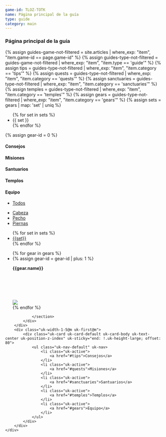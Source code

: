 ```yaml
---
game-id: TLOZ-TOTK
name: Página principal de la guía
type: guide
category: main
---
```

<h3>Página principal de la guía</h3>
{% assign guides-game-not-filtered = site.articles | where_exp: "item", "item.game-id == page.game-id" %}
{% assign guides-type-not-filtered = guides-game-not-filtered | where_exp: "item", "item.type == 'guide'" %}
{% assign tips = guides-type-not-filtered | where_exp: "item", "item.category == 'tips'" %}
{% assign quests = guides-type-not-filtered | where_exp: "item", "item.category == 'quests'" %}
{% assign sanctuaries = guides-type-not-filtered | where_exp: "item", "item.category == 'sanctuaries'" %}
{% assign temples = guides-type-not-filtered | where_exp: "item", "item.category == 'temples'" %}
{% assign gears = guides-type-not-filtered | where_exp: "item", "item.category == 'gears'" %}
{% assign sets = gears | map: 'set' | uniq %}
<ul>
  {% for set in sets %}
    <li>{{ set }}</li>
  {% endfor %}
</ul>
{% assign gear-id = 0 %}
<div>
    <div class="uk-grid">
        <div class="uk-width-4-5@m uk-grid-small">
            <div>
                <h4 id="tips">Consejos</h4>
                <h4 id="quests">Misiones</h4>
                <h4 id="sanctuaries">Santuarios</h4>
                <h4 id="temples">Templos</h4>
                <section class="uk-margin-bottom">
                    <h4 id="gears">Equipo</h4>
                    <div uk-filter="target: .js-filter">
                        <div class="uk-grid-small uk-grid-divider uk-child-width-auto" uk-grid>
                            <div>
                                <ul class="uk-subnav uk-subnav-pill" uk-margin>
                                    <li class="uk-active" uk-filter-control><a href="#">Todos</a></li>
                                </ul>
                            </div>
                            <div>
                                <ul class="uk-subnav uk-subnav-pill uk-margin-small-top uk-margin-bottom">
                                    <li uk-filter-control="filter: [data-slot='head']; group: data-slot"><a href="#">Cabeza</a></li>
                                    <li uk-filter-control="filter: [data-slot='chest']; group: data-slot"><a href="#">Pecho</a></li>
                                    <li uk-filter-control="filter: [data-slot='legs']; group: data-slot"><a href="#">Piernas</a></li>
                                </ul>
                            </div>
                        </div>
                        <div class="uk-grid-small uk-grid-divider uk-child-width-auto uk-margin-remove" uk-grid>    
                            <div>
                                <ul class="uk-subnav uk-subnav-pill" uk-margin>
                                    {% for set in sets %}
                                        <li uk-filter-control="filter: [data-set='{{set}}']; group: data-set"><a href="#">{{set}}</a></li>
                                    {% endfor %}
                                </ul>
                            </div>
                        </div>
                        <ul class="js-filter uk-grid-small" uk-grid uk-scrollspy="cls: uk-animation-fade; target: .uk-card; delay: 500; repeat: false">
                            {% for gear in gears %}
                            <li class="uk-width-1-3@m" data-slot="{{gear.slot}}" data-set="{{gear.set}}">
                            {% assign gear-id = gear-id | plus: 1 %}
                                <div class="uk-card uk-card-default" uk-toggle="target: #gear-{{gear-id}}-body">
                                    <div class="uk-grid uk-padding-remove uk-grid-match">
                                        <div class="uk-width-3-4" style="height: 110px">
                                            <p class="uk-margin-remove uk-padding-small">
                                                <strong>{{gear.name}}</strong>
                                            </p>
                                        </div>
                                        <div class="uk-width-1-4 uk-card-media-right uk-cover-container">
                                                    <img src="{{gear.icon}}" uk-tooltip="{{gear.name}}" uk-cover>
                                            </div>
                                        </div> 
                                        <div id="gear-{{gear-id}}-body" class="uk-card-body  uk-padding-remove" hidden>
                                            <p class="uk-padding-small">
                                                {{gear.description}}
                                            </p>
                                            <p class="uk-padding-small">
                                                <strong>Adquisición:</strong> {{gear.adquisition}}
                                            </p>
                                            <table class="uk-table uk-table-divider uk-text-center uk-light uk-padding-small">
                                                <thead class="uk-dark">
                                                    <tr>
                                                        <th>
                                                            Nivel
                                                        </th>
                                                        <th>
                                                            Estadísticas
                                                        </th>
                                                        <th>
                                                            Materiales
                                                        </th>
                                                    </tr>
                                                </thead>
                                                <tbody>
                                                    <tr>
                                                        <td class="uk-background-primary">
                                                        </td>
                                                        <td class="uk-background-primary">
                                                            <img src="https://throyd.github.io/cruzzeta/images/tloz-totk/UI_Armor_Icon.png" width="16" height="16">  
                                                            {{gear.stats-level-0:}}
                                                        </td>
                                                        <td class="uk-background-primary">
                                                            {{gear.material-stats-level-0}}
                                                        </td>
                                                    </tr>
                                                    <tr>
                                                        <td class="uk-background-primary">
                                                            <img src="https://throyd.github.io/cruzzeta/images/tloz-totk/UI_Key_Item_Icon.png"  width="16" height="16">
                                                        </td>
                                                        <td class="uk-background-primary">
                                                            <img src="https://throyd.github.io/cruzzeta/images/tloz-totk/UI_Armor_Icon.png" width="16" height="16">  
                                                            {{gear.stats-level-1}}
                                                        </td>
                                                        <td class="uk-background-primary">
                                                            {% assign crude-materials = gear.materials-level-1  | split: ", "%}
                                                            {% for crude-material in crude-materials %}
                                                            {% assign baked-materials = crude-material | split: " x "%}
                                                                {% for material-id in baked-materials limit:1 %}
                                                                    {% assign materials = site.articles | where_exp: "item", "item.material-id == material-id" %} 
                                                                    {% for material in materials %}
                                                                        <img src="{{material.icon}}" alt="{{material.name}}" height="18" width="18" uk-tooltip="{{material.name}}">
                                                                        x
                                                                    {% endfor %}
                                                                {% endfor %}  
                                                                {% for quantity in baked-materials limit:1 offset: 1 %}
                                                                    {{quantity}} <br />
                                                                {% endfor %}  
                                                            {% endfor %}                                             
                                                        </td>
                                                    </tr>
                                                    <tr>
                                                        <td class="uk-background-primary">
                                                            <img src="https://throyd.github.io/cruzzeta/images/tloz-totk/UI_Key_Item_Icon.png"  width="16" height="16">
                                                            <img src="https://throyd.github.io/cruzzeta/images/tloz-totk/UI_Key_Item_Icon.png"  width="16" height="16">                                                    
                                                        </td>
                                                        <td class="uk-background-primary">
                                                            <img src="https://throyd.github.io/cruzzeta/images/tloz-totk/UI_Armor_Icon.png" width="16" height="16">  
                                                            {{gear.stats-level-2}}
                                                        </td>
                                                        <td class="uk-background-primary">
                                                            {% assign crude-materials = gear.materials-level-2  | split: ", "%}
                                                            {% for crude-material in crude-materials %}
                                                            {% assign baked-materials = crude-material | split: " x "%}
                                                                {% for material-id in baked-materials limit:1 %}
                                                                    {% assign materials = site.articles | where_exp: "item", "item.material-id == material-id" %} 
                                                                    {% for material in materials %}
                                                                        <img src="{{material.icon}}" alt="{{material.name}}" height="18" width="18" uk-tooltip="{{material.name}}">
                                                                        x
                                                                    {% endfor %}
                                                                {% endfor %}  
                                                                {% for quantity in baked-materials limit:1 offset: 1 %}
                                                                    {{quantity}} <br />
                                                                {% endfor %}  
                                                            {% endfor %}    
                                                        </td>
                                                    </tr>
                                                    <tr>
                                                        <td class="uk-background-primary">
                                                            <img src="https://throyd.github.io/cruzzeta/images/tloz-totk/UI_Key_Item_Icon.png"  width="16" height="16">
                                                            <img src="https://throyd.github.io/cruzzeta/images/tloz-totk/UI_Key_Item_Icon.png"  width="16" height="16">
                                                            <img src="https://throyd.github.io/cruzzeta/images/tloz-totk/UI_Key_Item_Icon.png"  width="16" height="16">
                                                        </td>
                                                        <td class="uk-background-primary">
                                                            <img src="https://throyd.github.io/cruzzeta/images/tloz-totk/UI_Armor_Icon.png" width="16" height="16">  
                                                            {{gear.stats-level-3}}
                                                        </td>
                                                        <td class="uk-background-primary">
                                                            {% assign crude-materials = gear.materials-level-3  | split: ", "%}
                                                            {% for crude-material in crude-materials %}
                                                            {% assign baked-materials = crude-material | split: " x "%}
                                                                {% for material-id in baked-materials limit:1 %}
                                                                    {% assign materials = site.articles | where_exp: "item", "item.material-id == material-id" %} 
                                                                    {% for material in materials %}
                                                                        <img src="{{material.icon}}" alt="{{material.name}}" height="18" width="18" uk-tooltip="{{material.name}}">
                                                                        x
                                                                    {% endfor %}
                                                                {% endfor %}  
                                                                {% for quantity in baked-materials limit:1 offset: 1 %}
                                                                    {{quantity}} <br />
                                                                {% endfor %}  
                                                            {% endfor %}    
                                                        </td>
                                                    </tr>                                           
                                                </tbody>
                                            </table>
                                        </div>
                                    </div>
                            </li>
                            {% endfor %}
                        </ul>




</div>






                </section>
            </div>
        </div>
        <div class="uk-width-1-5@m uk-first@m">
            <div class="uk-card uk-card-default uk-card-body uk-text-center uk-position-z-index" uk-sticky="end: !.uk-height-large; offset: 80">
                <ul class="uk-nav-default" uk-nav>
                    <li class="uk-active">
                        <a href="#tips">Consejos</a>
                    </li>
                    <li class="uk-active">
                        <a href="#quests">Misiones</a>
                    </li>
                    <li class="uk-active">
                        <a href="#sanctuaries">Santuarios</a>
                    </li>
                    <li class="uk-active">
                        <a href="#temples">Templos</a>
                    </li>
                    <li class="uk-active">
                        <a href="#gears">Equipo</a>
                    </li>
                </ul>
            </div>
        </div>
    </div>
</div>